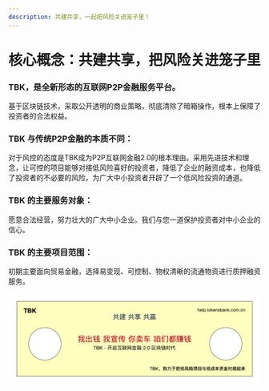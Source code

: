 ```yaml
---
description: 共建共享，一起把风险关进笼子里！
---
```


# 核心概念：共建共享，把风险关进笼子里

### TBK，是全新形态的互联网P2P金融服务平台。

基于区块链技术，采取公开透明的商业策略，彻底清除了暗箱操作，根本上保障了投资者的合法权益。

### TBK 与传统P2P金融的本质不同：

对于风控的态度是TBK成为P2P互联网金融2.0的根本理由。采用先进技术和理念，让可控的项目能够对接低风险喜好的投资者，降低了企业的融资成本，也降低了投资者的不必要的风险，为广大中小投资者开辟了一个低风险投资的通道。

### TBK 的主要服务对象：

愿意合法经营，努力壮大的广大中小企业。我们与您一道保护投资者对中小企业的信心。

### TBK 的主要项目范围：

初期主要面向贸易金融，选择易变现、可控制、物权清晰的流通物资进行质押融资服务。

![](../.gitbook/assets/tbktokensbank-guang-gao-1.gif)

